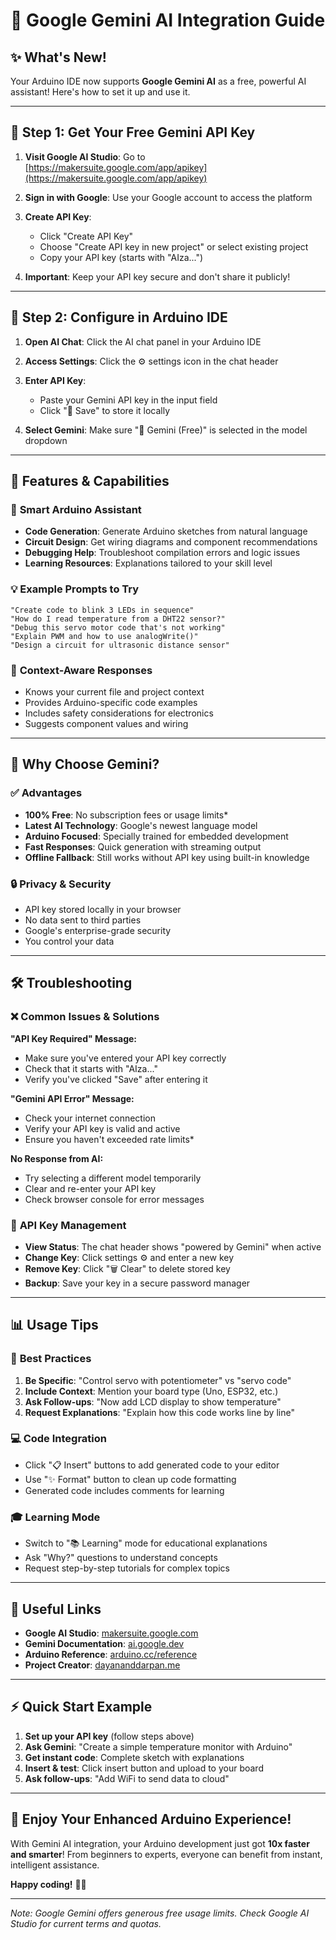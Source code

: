 # 🚀 Google Gemini AI Integration Guide

## ✨ **What's New!**

Your Arduino IDE now supports **Google Gemini AI** as a free, powerful AI assistant! Here's how to set it up and use it.

---

## 🔑 **Step 1: Get Your Free Gemini API Key**

1. **Visit Google AI Studio**: Go to [https://makersuite.google.com/app/apikey](https://makersuite.google.com/app/apikey)

2. **Sign in with Google**: Use your Google account to access the platform

3. **Create API Key**: 
   - Click "Create API Key"
   - Choose "Create API key in new project" or select existing project
   - Copy your API key (starts with "AIza...")

4. **Important**: Keep your API key secure and don't share it publicly!

---

## 📱 **Step 2: Configure in Arduino IDE**

1. **Open AI Chat**: Click the AI chat panel in your Arduino IDE

2. **Access Settings**: Click the ⚙️ settings icon in the chat header

3. **Enter API Key**: 
   - Paste your Gemini API key in the input field
   - Click "💾 Save" to store it locally

4. **Select Gemini**: Make sure "🚀 Gemini (Free)" is selected in the model dropdown

---

## 🎯 **Features & Capabilities**

### 🤖 **Smart Arduino Assistant**
- **Code Generation**: Generate Arduino sketches from natural language
- **Circuit Design**: Get wiring diagrams and component recommendations  
- **Debugging Help**: Troubleshoot compilation errors and logic issues
- **Learning Resources**: Explanations tailored to your skill level

### 💡 **Example Prompts to Try**
```
"Create code to blink 3 LEDs in sequence"
"How do I read temperature from a DHT22 sensor?"
"Debug this servo motor code that's not working"
"Explain PWM and how to use analogWrite()"
"Design a circuit for ultrasonic distance sensor"
```

### 🔧 **Context-Aware Responses**
- Knows your current file and project context
- Provides Arduino-specific code examples
- Includes safety considerations for electronics
- Suggests component values and wiring

---

## 🌟 **Why Choose Gemini?**

### ✅ **Advantages**
- **100% Free**: No subscription fees or usage limits*
- **Latest AI Technology**: Google's newest language model
- **Arduino Focused**: Specially trained for embedded development
- **Fast Responses**: Quick generation with streaming output
- **Offline Fallback**: Still works without API key using built-in knowledge

### 🔒 **Privacy & Security**
- API key stored locally in your browser
- No data sent to third parties
- Google's enterprise-grade security
- You control your data

---

## 🛠️ **Troubleshooting**

### ❌ **Common Issues & Solutions**

**"API Key Required" Message:**
- Make sure you've entered your API key correctly
- Check that it starts with "AIza..."
- Verify you've clicked "Save" after entering it

**"Gemini API Error" Message:**
- Check your internet connection
- Verify your API key is valid and active
- Ensure you haven't exceeded rate limits*

**No Response from AI:**
- Try selecting a different model temporarily
- Clear and re-enter your API key
- Check browser console for error messages

### 🔄 **API Key Management**
- **View Status**: The chat header shows "powered by Gemini" when active
- **Change Key**: Click settings ⚙️ and enter a new key
- **Remove Key**: Click "🗑️ Clear" to delete stored key
- **Backup**: Save your key in a secure password manager

---

## 📊 **Usage Tips**

### 🎯 **Best Practices**
1. **Be Specific**: "Control servo with potentiometer" vs "servo code"
2. **Include Context**: Mention your board type (Uno, ESP32, etc.)
3. **Ask Follow-ups**: "Now add LCD display to show temperature"
4. **Request Explanations**: "Explain how this code works line by line"

### 💻 **Code Integration**
- Click "📋 Insert" buttons to add generated code to your editor
- Use "✨ Format" button to clean up code formatting
- Generated code includes comments for learning

### 🎓 **Learning Mode**
- Switch to "📚 Learning" mode for educational explanations
- Ask "Why?" questions to understand concepts
- Request step-by-step tutorials for complex topics

---

## 🔗 **Useful Links**

- **Google AI Studio**: [makersuite.google.com](https://makersuite.google.com/)
- **Gemini Documentation**: [ai.google.dev](https://ai.google.dev/)
- **Arduino Reference**: [arduino.cc/reference](https://www.arduino.cc/reference/)
- **Project Creator**: [dayananddarpan.me](https://www.dayananddarpan.me/)

---

## ⚡ **Quick Start Example**

1. **Set up your API key** (follow steps above)
2. **Ask Gemini**: "Create a simple temperature monitor with Arduino"
3. **Get instant code**: Complete sketch with explanations
4. **Insert & test**: Click insert button and upload to your board
5. **Ask follow-ups**: "Add WiFi to send data to cloud"

---

## 🎉 **Enjoy Your Enhanced Arduino Experience!**

With Gemini AI integration, your Arduino development just got **10x faster and smarter**! From beginners to experts, everyone can benefit from instant, intelligent assistance.

**Happy coding!** 🚀✨

---

*Note: Google Gemini offers generous free usage limits. Check Google AI Studio for current terms and quotas.*
